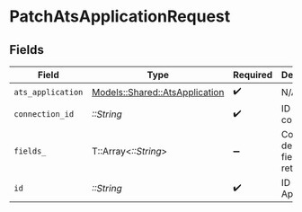# PatchAtsApplicationRequest


## Fields

| Field                                                                   | Type                                                                    | Required                                                                | Description                                                             |
| ----------------------------------------------------------------------- | ----------------------------------------------------------------------- | ----------------------------------------------------------------------- | ----------------------------------------------------------------------- |
| `ats_application`                                                       | [Models::Shared::AtsApplication](../../models/shared/atsapplication.md) | :heavy_check_mark:                                                      | N/A                                                                     |
| `connection_id`                                                         | *::String*                                                              | :heavy_check_mark:                                                      | ID of the connection                                                    |
| `fields_`                                                               | T::Array<*::String*>                                                    | :heavy_minus_sign:                                                      | Comma-delimited fields to return                                        |
| `id`                                                                    | *::String*                                                              | :heavy_check_mark:                                                      | ID of the Application                                                   |